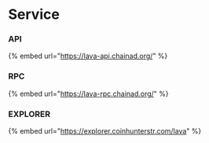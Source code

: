# Service

### API

{% embed url="https://lava-api.chainad.org/" %}

### RPC

{% embed url="https://lava-rpc.chainad.org/" %}

### EXPLORER

{% embed url="https://explorer.coinhunterstr.com/lava" %}

